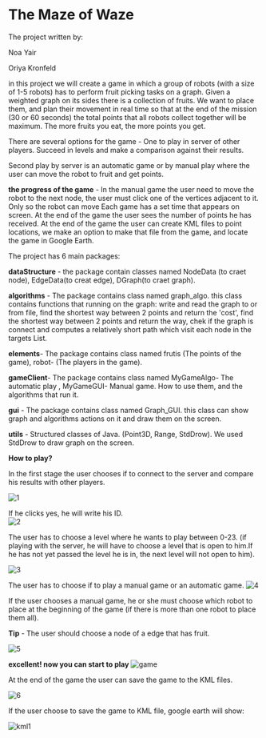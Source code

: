 # The Maze of Waze
The project written by:

Noa Yair

Oriya Kronfeld

in this project we will create a game in which a group of robots (with a size of 1-5 robots) has to perform fruit picking tasks on a graph. Given a weighted graph on its sides there is a collection of fruits. We want to place them, and plan their movement in real time so that at the end of the mission (30 or 60 seconds) the total points that all robots collect together will be maximum. The more fruits you eat, the more points you get.

There are several options for the game -
One to play in server of other players. Succeed in levels and make a comparison against their results.

Second play by server is an automatic game or by manual play where the user can move the robot to fruit and get points.


**the progress of the game** - 
In the manual game the user need to move the robot to the next node, the user must click one of the vertices adjacent to it. Only so the robot can move Each game has a set time that appears on screen. At the end of the game the user sees the number of points he has received. 
At the end of the game the user can create KML files to point locations, we make an option to make that file from the game, and locate the game in Google Earth.

The project has 6 main packages:

**dataStructure** - the package contain classes named NodeData (to craet node), EdgeData(to creat edge), DGraph(to craet graph).

**algorithms** - The package contains class named graph_algo. this class contains functions that running on the graph: write and read the graph to or from file, find the shortest way between 2 points and return the 'cost', find the shortest way between 2 points and return the way, chek if the graph is connect and computes a relatively short path which visit each node in the targets List.

**elements**- The package contains class named frutis (The points of the game), robot- (The players in the game).

**gameClient**- The package contains class named MyGameAlgo- The automatic play , MyGameGUI- Manual game.
How to use them, and the algorithms that run it.

**gui** - The package contains class named Graph_GUI. this class can show graph and algorithms actions on it and draw them on the screen.

**utils** - Structured classes of Java. (Point3D, Range, StdDrow). We used StdDrow to draw graph on the screen.

**How to play?**

In the first stage the user chooses if to connect to the server and compare his results with other players.

![1](https://user-images.githubusercontent.com/57597109/72924708-106ab100-3d5a-11ea-9601-bcf57be95bc5.png)

If he clicks yes, he will write his ID.  
![2](https://user-images.githubusercontent.com/57597109/72924715-11034780-3d5a-11ea-8276-4d40f3068421.png)

The user has to choose a level where he wants to play between 0-23. (if playing with the server, he will have to choose a level that is open to him.If he has not yet passed the level he is in, the next level will not open to him).

![3](https://user-images.githubusercontent.com/57597109/72924714-11034780-3d5a-11ea-8538-8c9ba3b11295.png)

The user has to choose if to play a manual game or an automatic game.
![4](https://user-images.githubusercontent.com/57597109/72924711-106ab100-3d5a-11ea-84eb-515a7889fe90.png)

If the user chooses a manual game, he or she must choose which robot to place at the beginning of the game (if there is more than one robot to place them all).

**Tip** - The user should choose a node of a edge that has fruit.

![5](https://user-images.githubusercontent.com/57597109/72924709-106ab100-3d5a-11ea-8173-43fd4c2aac63.png)

**excellent! now you can start to play**
![game](https://user-images.githubusercontent.com/58184656/72669345-439b0080-3a39-11ea-9146-32725eb3697e.png)

At the end of the game the user can save the game to the KML files.

![6](https://user-images.githubusercontent.com/57597109/72929744-16b15b00-3d63-11ea-88eb-a61fd598ec1c.png)

If the user choose to save the game to KML file, google earth will show:

![kml1](https://user-images.githubusercontent.com/58184656/72981549-b57e9b80-3de5-11ea-8185-cdcca5aa26a7.png)
